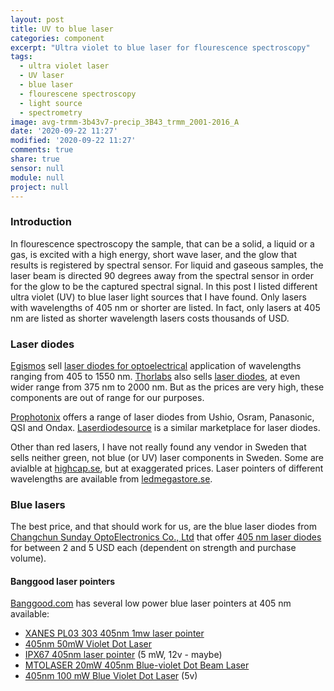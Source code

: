 ```yaml
---
layout: post
title: UV to blue laser
categories: component
excerpt: "Ultra violet to blue laser for flourescence spectroscopy"
tags:
  - ultra violet laser
  - UV laser
  - blue laser
  - flourescene spectroscopy
  - light source
  - spectrometry
image: avg-trmm-3b43v7-precip_3B43_trmm_2001-2016_A
date: '2020-09-22 11:27'
modified: '2020-09-22 11:27'
comments: true
share: true
sensor: null
module: null
project: null
---
```


### Introduction

In flourescence spectroscopy the sample, that can be a solid, a liquid or a gas, is excited with a high energy, short wave laser, and the glow that results is registered by spectral sensor. For liquid and gaseous samples, the laser beam is directed 90 degrees away from the spectral sensor in order for the glow to be the captured spectral signal. In this post I listed different ultra violet (UV) to blue laser light sources that I have found. Only lasers with wavelengths of 405 nm or shorter are listed. In fact, only lasers at 405 nm are listed as shorter wavelength lasers costs thousands of USD.

### Laser diodes

[Egismos](https://www.egismos.com) sell [laser diodes for optoelectrical](https://www.egismos.com/laser-diode.html) application of wavelengths ranging from 405 to 1550 nm. [Thorlabs](https://www.thorlabs.com) also sells [laser diodes](https://www.thorlabs.com/navigation.cfm?guide_id=2164&gclid=EAIaIQobChMIs5zWuLH_6wIVDKWyCh3rAwX7EAAYASAAEgLvpfD_BwE), at even wider range from 375 nm to 2000 nm. But as the prices are very high, these components are out of range for our purposes.

[Prophotonix](https://www.prophotonix.com/led-and-laser-products/laser-diodes/?gclid=EAIaIQobChMIiI2fqaz_6wIVQemyCh0IogMZEAAYAiAAEgKNh_D_BwE) offers a range of laser diodes from Ushio, Osram, Panasonic, QSI and Ondax. [Laserdiodesource](https://www.laserdiodesource.com/) is a similar marketplace for laser diodes.

Other than red lasers, I have not really found any vendor in Sweden that sells neither green, not blue (or UV) laser components in Sweden. Some are avialble at [highcap.se](https://highcap.se/product_search.php?search_query=lasermodul), but at exaggerated prices. Laser pointers of different wavelengths are available from [ledmegastore.se](https://ledmegastore.se).

### Blue lasers

The best price, and that should work for us, are the blue laser diodes from [Changchun Sunday OptoElectronics Co., Ltd](https://sunday-optics.en.alibaba.com/) that offer [405 nm laser diodes](https://www.alibaba.com/product-detail/Blue-405nm-laser-diode-5mw-10mw_1878035277.html?spm=a2700.gallery_search_cps.normalList.17.71d8f3e5RkppV6) for between 2 and 5 USD each (dependent on strength and purchase volume).

#### Banggood laser pointers

[Banggood.com](https://www.banggood.com) has several low power blue laser pointers at 405 nm available:

- [XANES PL03 303 405nm 1mw laser pointer](https://www.banggood.com/XANES-PL03-303-405nm-Adjustable-Purple-Beam-Laser-Pointer-1mw-p-947427.html?rmmds=detail-left-hotproducts__2&ID=554857&cur_warehouse=CN)
- [405nm 50mW Violet Dot Laser](https://www.banggood.com/405nm-50mW-Focusable-Violet-Dot-Laser-Module-Laser-Generator-Diode-p-960448.html?rmmds=search&cur_warehouse=CN)
- [IPX67 405nm laser pointer](https://www.banggood.com/405nm-IPX67-Zoomable-Button-Switch-Laser-Pointer-Pen-Adjustable-Visible-Beam-Waterproof-Purple-UV-Light-p-959483.html?rmmds=search&cur_warehouse=CN)  (5 mW, 12v - maybe)
- [MTOLASER 20mW 405nm Blue-violet Dot Beam Laser](https://www.banggood.com/MTOLASER-20mW-405nm-Blue-violet-Dot-Beam-Laser-Module-Marking-Positioning-Lights-p-1459326.html?rmmds=search&cur_warehouse=CN#customerQA)
- [405nm 100 mW Blue Violet Dot Laser](https://www.banggood.com/sv/405nm-100180500mW-Blue-Violet-Dot-Laser-Module-Variable-Focus-w-Heat-Sink-for-DIY-Laser-Engraver-Machine-p-1589033.html?gmcCountry=SE&currency=SEK&createTmp=1&utm_source=googleshopping&utm_medium=cpc_union&utm_content=xibei&utm_campaign=xibei-ssc-se-all-0716&gclid=CjwKCAjw5Kv7BRBSEiwAXGDElfDGzfuNe4zb7uJbGpuj38LB6O2DHqjqNhe20FzcNo4_tZwX_jmN-RoCD3gQAvD_BwE&ID=6280286&cur_warehouse=CN) (5v)
